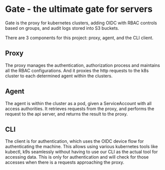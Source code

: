 # Gate - the ultimate gate for servers

Gate is the proxy for kubernetes clusters, adding OIDC with RBAC controls based on groups, and audit logs stored into S3 buckets.

There are 3 components for this project: proxy, agent, and the CLI client.

## Proxy
The proxy manages the authentication, authorization process and maintains all the RBAC configurations.
And it proxies the http requests to the k8s cluster to each determined agent within the clusters.

## Agent
The agent is within the cluster as a pod, given a ServiceAccount with all access authorities.
It retrieves requests from the proxy, and performs the request to the api server, and returns the result to the proxy.

## CLI
The client is for authentication, which uses the OIDC device flow for authenticating the machine. This allows using various kubernetes tools like kubectl, k9s seamlessly without having to use our CLI as the actual tool for accessing data.
This is only for authentication and will check for those accesses when there is a requests approaching the proxy.